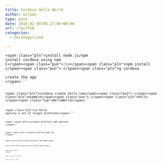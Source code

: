 ```yaml
---
title: Cordova Hello World
author: wiloon
type: post
date: 2015-02-05T08:27:05+00:00
url: /?p=7318
categories:
  - Uncategorized

---
```

<pre class="prettyprint"><code>&lt;span class="pln">install node.js/npm
install cordova using npm
C&lt;/span>&lt;span class="pun">:\&gt;&lt;/span>&lt;span class="pln">npm install &lt;/span>&lt;span class="pun">-&lt;/span>&lt;span class="pln">g cordova

create the app
&lt;/span>```

<pre class="prettyprint"><code>&lt;span class="pln">cordova create hello com&lt;/span>&lt;span class="pun">.&lt;/span>&lt;span class="pln">example&lt;/span>&lt;span class="pun">.&lt;/span>&lt;span class="pln">hello &lt;/span>&lt;span class="typ">HelloWorld&lt;/span>```

<pre class="prettyprint"><code>&lt;span class="pln">cd hello
specify a set of target platforms&lt;/span>```

<pre class="prettyprint"><code>&lt;span class="pln">cordova platform add android
&lt;/span>```

<pre class="prettyprint"><code>&lt;span class="pln">cordova platform add ios
&lt;/span>```

<pre class="prettyprint"><code>&lt;span class="pln">cordova platform add wp8&lt;/span>```

<pre class="prettyprint"><code>&lt;span class="pln">cordova platform add windows&lt;/span>```

<pre class="prettyprint"><code>&lt;span class="pln">
&lt;/span>```

<pre class="prettyprint"><code>&lt;span class="pln"> &lt;/span>```

<pre class="prettyprint"><code>&lt;span class="pln"> &lt;/span>```